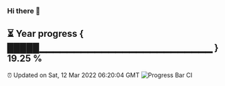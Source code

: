 ### Hi there 👋
⏳ Year progress { █████▁▁▁▁▁▁▁▁▁▁▁▁▁▁▁▁▁▁▁▁▁▁▁▁▁ } 19.25 %
---
⏰ Updated on Sat, 12 Mar 2022 06:20:04 GMT
![Progress Bar CI](https://github.com/liununu/liununu/workflows/Progress%20Bar%20CI/badge.svg)

